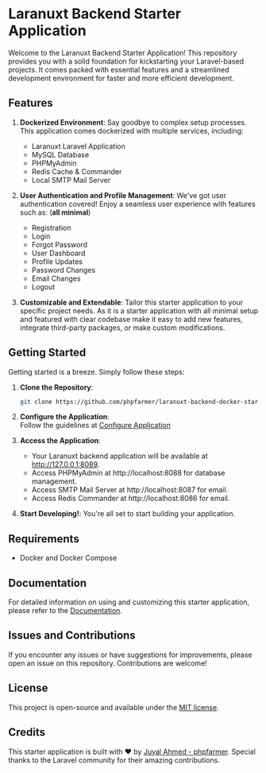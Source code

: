 # Laranuxt Backend Starter Application

Welcome to the Laranuxt Backend Starter Application! This repository provides you with a solid foundation for
kickstarting your Laravel-based projects. It comes packed with essential features and a streamlined development
environment for faster and more efficient development.

## Features

1. **Dockerized Environment**: Say goodbye to complex setup processes. This application comes dockerized with multiple
   services, including:
    - Laranuxt Laravel Application
    - MySQL Database
    - PHPMyAdmin
    - Redis Cache & Commander
    - Local SMTP Mail Server

2. **User Authentication and Profile Management**: We've got user authentication covered! Enjoy a seamless user
   experience with features such as: (**all minimal**)
    - Registration
    - Login
    - Forgot Password
    - User Dashboard
    - Profile Updates
    - Password Changes
    - Email Changes
    - Logout

3. **Customizable and Extendable**: Tailor this starter application to your specific project needs. As it is a starter
   application with all minimal setup and featured with clear codebase make it easy to add new features, integrate
   third-party packages, or make custom
   modifications.

## Getting Started

Getting started is a breeze. Simply follow these steps:

1. **Clone the Repository**:
   ```bash
   git clone https://github.com/phpfarmer/laranuxt-backend-docker-starter.git
   ```

2. **Configure the Application**:   
   Follow the guidelines at [Configure Application](./documentation/Installation.md)
3. **Access the Application**:
    - Your Laranuxt backend application will be available at http://127.0.0.1:8089.
    - Access PHPMyAdmin at http://localhost:8088 for database management.
    - Access SMTP Mail Server at http://localhost:8087 for email.
    - Access Redis Commander at http://localhost:8086 for email.

4. **Start Developing!**: You're all set to start building your application.

## Requirements

- Docker and Docker Compose

## Documentation

For detailed information on using and customizing this starter application, please refer to
the [Documentation](./documentation/README.md).

## Issues and Contributions

If you encounter any issues or have suggestions for improvements, please open an issue on this repository. Contributions
are welcome!

## License

This project is open-source and available under the [MIT license](https://opensource.org/licenses/MIT).

## Credits

This starter application is built with ❤️ by [Juyal Ahmed - phpfarmer](https://github.com/tojibon). Special thanks to
the Laravel
community for their amazing contributions.
